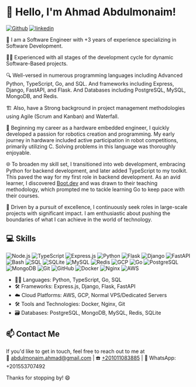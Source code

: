 # 👋 Hello, I'm Ahmad Abdulmonaim! 

[![Github](https://img.shields.io/badge/GitHub-000000?style=for-the-badge&logo=GitHub&logoColor=white)](https://github.com/Abdulmonaim?tab=repositories) 
[![linkedin](https://img.shields.io/badge/Linkedin-0A66C2?style=for-the-badge&logo=linkedin&logoColor=white)](https://www.linkedin.com/in/ahmadabdulmonaim/)

🚀 I am a Software Engineer with +3 years of experience specializing in Software Development.

👨‍💻 Experienced with all stages of the development cycle for dynamic Software-Based projects.

🔍 Well-versed in numerous programming languages including Advanced Python, TypeScript, Go, and SQL. And frameworks including Express, Django, FastAPI, and Flask. And Databases including PostgreSQL, MySQL, MongoDB, and Redis.

🏗️ Also, have a Strong background in project management methodologies using Agile (Scrum and Kanban) and Waterfall.

🔧 Beginning my career as a hardware embedded engineer, I quickly developed a passion for robotics creation and programming. My early journey in hardware included active participation in robot competitions, primarily utilizing C. Solving problems in this language was thoroughly enjoyable.

🌐 To broaden my skill set, I transitioned into web development, embracing Python for backend development, and later added TypeScript to my toolkit. This paved the way for my first role in backend development. As an avid learner, I discovered [Boot.dev](https://boot.dev) and was drawn to their teaching methodology, which prompted me to tackle learning Go to keep pace with their courses.

🚀 Driven by a pursuit of excellence, I continuously seek roles in large-scale projects with significant impact. I am enthusiastic about pushing the boundaries of what I can achieve in the world of technology.

## 💻 Skills
![Node.js](https://img.shields.io/badge/Node.js-339933?style=for-the-badge&logo=node.js&logoColor=white)
![TypeScript](https://img.shields.io/badge/TypeScript-3178C6?style=for-the-badge&logo=typescript&logoColor=white)
![Express.js](https://img.shields.io/badge/Express.js-000000?style=for-the-badge&logo=express&logoColor=white)
![Python](https://img.shields.io/badge/Python-3776AB?style=for-the-badge&logo=python&logoColor=white)
![Flask](https://img.shields.io/badge/Flask-000000?style=for-the-badge&logo=flask&logoColor=white)
![Django](https://img.shields.io/badge/Django-092E20?style=for-the-badge&logo=django&logoColor=white)
![FastAPI](https://img.shields.io/badge/FastAPI-009688?style=for-the-badge&logo=fastapi&logoColor=white)
![Bash](https://img.shields.io/badge/Bash-4EAA25?style=for-the-badge&logo=gnu-bash&logoColor=white)
![SQL](https://img.shields.io/badge/SQL-4479A1?style=for-the-badge&logo=sql&logoColor=white)
![SQLite](https://img.shields.io/badge/SQLite-003B57?style=for-the-badge&logo=sqlite&logoColor=white)
![MySQL](https://img.shields.io/badge/MySQL-4479A1?style=for-the-badge&logo=mysql&logoColor=white)
![Redis](https://img.shields.io/badge/Redis-DC382D?style=for-the-badge&logo=redis&logoColor=white)
![GCP](https://img.shields.io/badge/Google_Cloud-4285F4?style=for-the-badge&logo=google-cloud&logoColor=white)
![Go](https://img.shields.io/badge/Go-00ADD8?style=for-the-badge&logo=go&logoColor=white)
![PostgreSQL](https://img.shields.io/badge/PostgreSQL-336791?style=for-the-badge&logo=postgresql&logoColor=white)
![MongoDB](https://img.shields.io/badge/MongoDB-47A248?style=for-the-badge&logo=mongodb&logoColor=white)
![Git](https://img.shields.io/badge/Git-F05032?style=for-the-badge&logo=git&logoColor=white)
![GitHub](https://img.shields.io/badge/GitHub-181717?style=for-the-badge&logo=github&logoColor=white)
![Docker](https://img.shields.io/badge/Docker-2496ED?style=for-the-badge&logo=docker&logoColor=white)
![Nginx](https://img.shields.io/badge/Nginx-009639?style=for-the-badge&logo=nginx&logoColor=white)
![AWS](https://img.shields.io/badge/AWS-232F3E?style=for-the-badge&logo=amazon-aws&logoColor=white)


- 👨‍💻 Languages: Python, TypeScript, Go, SQL
- 🛠️ Frameworks: Express.js, Django, Flask, FastAPI
- ☁️ Cloud Platforms: AWS, GCP, Normal VPS/Dedicated Servers
- 🛠️ Tools and Technologies: Docker, Nginx, Git
- 🗃️ Databases: PostgreSQL, MongoDB, MySQL, Redis, SQLite

## 📫 Contact Me
If you'd like to get in touch, feel free to reach out to me at\
📧 [abdulmonaim.ahmad@gmail.com](mailto:abdulmonaim.ahmad@gmail.com) | ☎️ [+201011083885](tel:+201011083885) | 📱 WhatsApp: +201553707492



Thanks for stopping by! 😄
